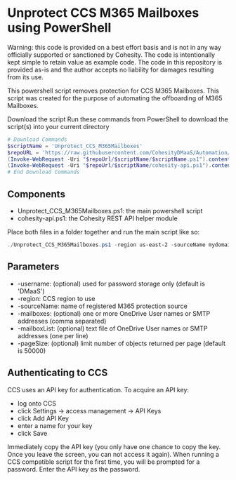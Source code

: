 # Unprotect CCS M365 Mailboxes using PowerShell
Warning: this code is provided on a best effort basis and is not in any way officially supported or sanctioned by Cohesity. The code is intentionally kept simple to retain value as example code. The code in this repository is provided as-is and the author accepts no liability for damages resulting from its use.

This powershell script removes protection for CCS M365 Mailboxes. This script was created for the purpose of automating the offboarding of M365 Mailboxes. 

Download the script
Run these commands from PowerShell to download the script(s) into your current directory

```powershell
# Download Commands
$scriptName = 'Unprotect_CCS_M365Mailboxes'
$repoURL = 'https://raw.githubusercontent.com/CohesityDMaaS/Automation/main'
(Invoke-WebRequest -Uri "$repoUrl/$scriptName/$scriptName.ps1").content | Out-File "$scriptName.ps1"; (Get-Content "$scriptName.ps1") | Set-Content "$scriptName.ps1"
(Invoke-WebRequest -Uri "$repoUrl/$scriptName/cohesity-api.ps1").content | Out-File cohesity-api.ps1; (Get-Content cohesity-api.ps1) | Set-Content cohesity-api.ps1
# End Download Commands
```

## Components

* Unprotect_CCS_M365Mailboxes.ps1: the main powershell script
* cohesity-api.ps1: the Cohesity REST API helper module

Place both files in a folder together and run the main script like so:

```powershell
./Unprotect_CCS_M365Mailboxes.ps1 -region us-east-2 -sourceName mydomain.onmicrosoft.com -mailboxes mailbox1, mailbox2 -mailboxList ./mailboxlist.txt
```

## Parameters

* -username: (optional) used for password storage only (default is 'DMaaS')
* -region: CCS region to use
* -sourceName: name of registered M365 protection source
* -mailboxes: (optional) one or more OneDrive User names or SMTP addresses (comma separated)
* -mailboxList: (optional) text file of OneDrive User names or SMTP addresses (one per line)
* -pageSize: (optional) limit number of objects returned per page (default is 50000)

## Authenticating to CCS

CCS uses an API key for authentication. To acquire an API key:

* log onto CCS
* click Settings -> access management -> API Keys
* click Add API Key
* enter a name for your key
* click Save

Immediately copy the API key (you only have one chance to copy the key. Once you leave the screen, you can not access it again). When running a CCS compatible script for the first time, you will be prompted for a password. Enter the API key as the password.
